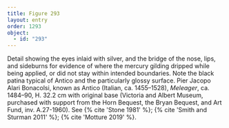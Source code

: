 ```yaml
---
title: Figure 293
layout: entry
order: 1293
object:
  - id: "293"
---
```


Detail showing the eyes inlaid with silver, and the bridge of the nose, lips, and sideburns for evidence of where the mercury gilding dripped while being applied, or did not stay within intended boundaries. Note the black patina typical of Antico and the particularly glossy surface. Pier Jacopo Alari Bonacolsi, known as Antico (Italian, ca. 1455–1528), *Meleager*, ca. 1484–90, H. 32.2 cm with original base (Victoria and Albert Museum, purchased with support from the Horn Bequest, the Bryan Bequest, and Art Fund, inv. A.27-1960). See {% cite 'Stone 1981' %}; {% cite 'Smith and Sturman 2011' %}; {% cite 'Motture 2019' %}.
